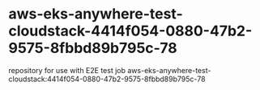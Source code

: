 # aws-eks-anywhere-test-cloudstack-4414f054-0880-47b2-9575-8fbbd89b795c-78
repository for use with E2E test job aws-eks-anywhere-test-cloudstack:4414f054-0880-47b2-9575-8fbbd89b795c-78
